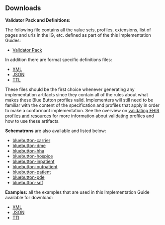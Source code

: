 ## Downloads

**Validator Pack and Definitions:**

The following file contains all the value sets, profiles, extensions, list of pages and urls in the IG, etc. defined as part of the this Implementation Guides:

- [Validator Pack](validator.pack)

In addition there are format specific definitions files:
- [XML](definitions.xml.zip)
- [JSON](definitions.json.zip)
- [TTL](definitions.ttl.zip)

These files should be the first choice whenever generating any implementation artifacts since they contain all of the rules about what makes these Blue Button profiles valid. Implementers will still need to be familiar with the content of the specification and profiles that apply in order to make a conformant implementation.  See the overview on [validating FHIR profiles and resources]({{site.data.fhir.path}}/validation.html) for more information about validating profiles and how to use these artifacts.

**Schematrons** are also available and listed below:

- [bluebutton-carrier](bluebutton-carrier-claim.sch)
- [bluebutton-dme](bluebutton-dme-claim.sch)
- [bluebutton-hha](bluebutton-hha-claim.sch)
- [bluebutton-hospice](bluebutton-hospice-claim.sch)
- [bluebutton-inpatient](bluebutton-inpatient-claim.sch)
- [bluebutton-outpatient](bluebutton-outpatient-claim.sch)
- [bluebutton-patient](bluebutton-patient-claim.sch)
- [bluebutton-pde](bluebutton-pde-claim.sch)
- [bluebutton-snf](bluebutton-snf-claim.sch)


**Examples:** all the examples that are used in this Implementation Guide available for download:

- [XML](examples.xml.zip)
- [JSON](examples.json.zip)
- [TTl](examples.ttl.zip)
